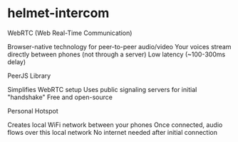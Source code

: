 # helmet-intercom
WebRTC (Web Real-Time Communication)

Browser-native technology for peer-to-peer audio/video
Your voices stream directly between phones (not through a server)
Low latency (~100-300ms delay)


PeerJS Library

Simplifies WebRTC setup
Uses public signaling servers for initial "handshake"
Free and open-source


Personal Hotspot

Creates local WiFi network between your phones
Once connected, audio flows over this local network
No internet needed after initial connection

